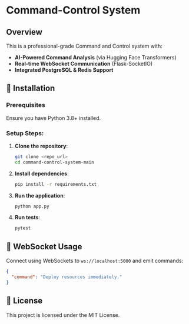 # Command-Control System

## Overview
This is a professional-grade Command and Control system with:
- **AI-Powered Command Analysis** (via Hugging Face Transformers)
- **Real-time WebSocket Communication** (Flask-SocketIO)
- **Integrated PostgreSQL & Redis Support**

## 🚀 Installation

### Prerequisites
Ensure you have Python 3.8+ installed.

### Setup Steps:
1. **Clone the repository**:
   ```bash
   git clone <repo_url>
   cd command-control-system-main
   ```

2. **Install dependencies**:
   ```bash
   pip install -r requirements.txt
   ```

3. **Run the application**:
   ```bash
   python app.py
   ```

4. **Run tests**:
   ```bash
   pytest
   ```

## 🔌 WebSocket Usage
Connect using WebSockets to `ws://localhost:5000` and emit commands:
```json
{
  "command": "Deploy resources immediately."
}
```

## 📜 License
This project is licensed under the MIT License.
